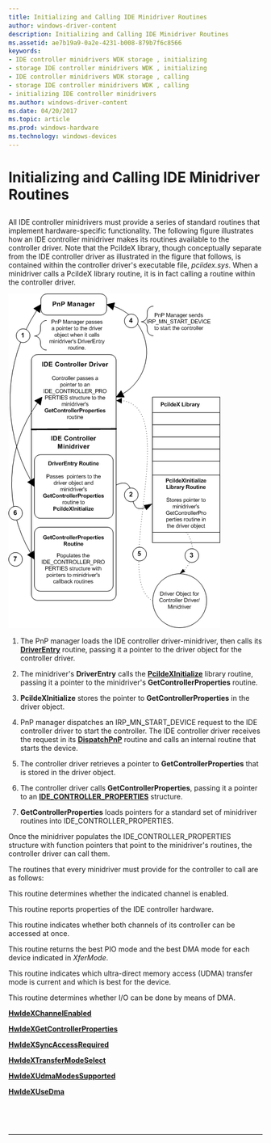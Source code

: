 ```yaml
---
title: Initializing and Calling IDE Minidriver Routines
author: windows-driver-content
description: Initializing and Calling IDE Minidriver Routines
ms.assetid: ae7b19a9-0a2e-4231-b008-879b7f6c8566
keywords:
- IDE controller minidrivers WDK storage , initializing
- storage IDE controller minidrivers WDK , initializing
- IDE controller minidrivers WDK storage , calling
- storage IDE controller minidrivers WDK , calling
- initializing IDE controller minidrivers
ms.author: windows-driver-content
ms.date: 04/20/2017
ms.topic: article
ms.prod: windows-hardware
ms.technology: windows-devices
---
```


# Initializing and Calling IDE Minidriver Routines


## <span id="ddk_initializing_and_calling_ide_minidriver_routines_kr"></span><span id="DDK_INITIALIZING_AND_CALLING_IDE_MINIDRIVER_ROUTINES_KR"></span>


All IDE controller minidrivers must provide a series of standard routines that implement hardware-specific functionality. The following figure illustrates how an IDE controller minidriver makes its routines available to the controller driver. Note that the PciIdeX library, though conceptually separate from the IDE controller driver as illustrated in the figure that follows, is contained within the controller driver's executable file, *pciidex.sys*. When a minidriver calls a PciIdeX library routine, it is in fact calling a routine within the controller driver.

![program flow for minidriver routine initialization](images/idecallbacks.png)

1.  The PnP manager loads the IDE controller driver-minidriver, then calls its [**DriverEntry**](https://msdn.microsoft.com/library/windows/hardware/ff544113) routine, passing it a pointer to the driver object for the controller driver.

2.  The minidriver's **DriverEntry** calls the [**PciIdeXInitialize**](https://msdn.microsoft.com/library/windows/hardware/ff563788) library routine, passing it a pointer to the minidriver's **GetControllerProperties** routine.

3.  **PciIdeXInitialize** stores the pointer to **GetControllerProperties** in the driver object.

4.  PnP manager dispatches an IRP\_MN\_START\_DEVICE request to the IDE controller driver to start the controller. The IDE controller driver receives the request in its [**DispatchPnP**](https://msdn.microsoft.com/library/windows/hardware/ff543341) routine and calls an internal routine that starts the device.

5.  The controller driver retrieves a pointer to **GetControllerProperties** that is stored in the driver object.

6.  The controller driver calls **GetControllerProperties**, passing it a pointer to an [**IDE\_CONTROLLER\_PROPERTIES**](https://msdn.microsoft.com/library/windows/hardware/ff559076) structure.

7.  **GetControllerProperties** loads pointers for a standard set of minidriver routines into IDE\_CONTROLLER\_PROPERTIES.

Once the minidriver populates the IDE\_CONTROLLER\_PROPERTIES structure with function pointers that point to the minidriver's routines, the controller driver can call them.

The routines that every minidriver must provide for the controller to call are as follows:

This routine determines whether the indicated channel is enabled.

This routine reports properties of the IDE controller hardware.

This routine indicates whether both channels of its controller can be accessed at once.

This routine returns the best PIO mode and the best DMA mode for each device indicated in *XferMode*.

This routine indicates which ultra-direct memory access (UDMA) transfer mode is current and which is best for the device.

This routine determines whether I/O can be done by means of DMA.

[**HwIdeXChannelEnabled**](https://msdn.microsoft.com/library/windows/hardware/ff557252)

[**HwIdeXGetControllerProperties**](https://msdn.microsoft.com/library/windows/hardware/ff557254)

[**HwIdeXSyncAccessRequired**](https://msdn.microsoft.com/library/windows/hardware/ff557256)

[**HwIdeXTransferModeSelect**](https://msdn.microsoft.com/library/windows/hardware/ff557260)

[**HwIdeXUdmaModesSupported**](https://msdn.microsoft.com/library/windows/hardware/ff557264)

[**HwIdeXUseDma**](https://msdn.microsoft.com/library/windows/hardware/ff557266)

 

 


--------------------


